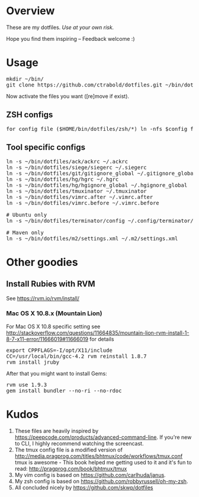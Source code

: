 # Overview

These are my dotfiles. *Use at your own risk.*

Hope you find them inspiring – Feedback welcome :)


# Usage

<pre>
mkdir ~/bin/
git clone https://github.com/ctrabold/dotfiles.git ~/bin/dotfiles
</pre>
Now activate the files you want ([re]move if exist).


## ZSH configs
<pre>
for config_file ($HOME/bin/dotfiles/zsh/*) ln -nfs $config_file $HOME/.zsh.after/`basename $config_file`.zsh
</pre>


## Tool specific configs
<pre>
ln -s ~/bin/dotfiles/ack/ackrc ~/.ackrc
ln -s ~/bin/dotfiles/siege/siegerc ~/.siegerc
ln -s ~/bin/dotfiles/git/gitignore_global ~/.gitignore_global
ln -s ~/bin/dotfiles/hg/hgrc ~/.hgrc                          # Make sure you customize your author
ln -s ~/bin/dotfiles/hg/hgignore_global ~/.hgignore_global
ln -s ~/bin/dotfiles/tmuxinator ~/.tmuxinator
ln -s ~/bin/dotfiles/vimrc.after ~/.vimrc.after
ln -s ~/bin/dotfiles/vimrc.before ~/.vimrc.before

# Ubuntu only
ln -s ~/bin/dotfiles/terminator/config ~/.config/terminator/config

# Maven only
ln -s ~/bin/dotfiles/m2/settings.xml ~/.m2/settings.xml
</pre>


# Other goodies

## Install Rubies with RVM

See https://rvm.io/rvm/install/

### Mac OS X 10.8.x (Mountain Lion)

For Mac OS X 10.8 specific setting see
http://stackoverflow.com/questions/11664835/mountain-lion-rvm-install-1-8-7-x11-error/11666019#11666019
for details
<pre>
export CPPFLAGS=-I/opt/X11/include
CC=/usr/local/bin/gcc-4.2 rvm reinstall 1.8.7
rvm install jruby
</pre>
After that you might want to install Gems:
<pre>
rvm use 1.9.3
gem install bundler --no-ri --no-rdoc
</pre>


# Kudos

1. These files are heavily inspired by https://peepcode.com/products/advanced-command-line.
If you're new to CLI, I highly recommend watching the screencast.
2. The tmux config file is a modified version of http://media.pragprog.com/titles/bhtmux/code/workflows/tmux.conf
tmux is awesome - This book helped me getting used to it and it's fun to read: http://pragprog.com/book/bhtmux/tmux
3. My vim config is based on https://github.com/carlhuda/janus.
4. My zsh config is based on https://github.com/robbyrussell/oh-my-zsh.
5. All concluded nicely by https://github.com/skwp/dotfiles

